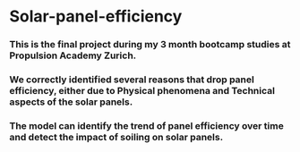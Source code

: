 # Solar-panel-efficiency

### This is the final project during my 3 month bootcamp studies at Propulsion Academy Zurich.
### We correctly identified several reasons that drop panel efficiency, either due to Physical phenomena and Technical aspects of the solar panels.
### The model can identify the trend of panel efficiency over time and detect the impact of soiling on solar panels.  
